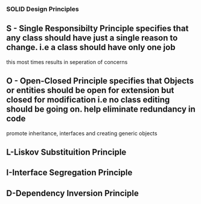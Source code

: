 ### SOLID Design Principles

## S - Single Responsibilty Principle specifies that any class should have just a single reason to change. i.e a class should have only one job

this most times results in seperation of concerns

## O - Open-Closed Principle specifies that Objects or entities should be open for extension but closed for modification i.e no class editing should be going on. help eliminate redundancy in code

promote inheritance, interfaces and creating generic objects

## L-Liskov Substituition Principle

## I-Interface Segregation Principle

## D-Dependency Inversion Principle
